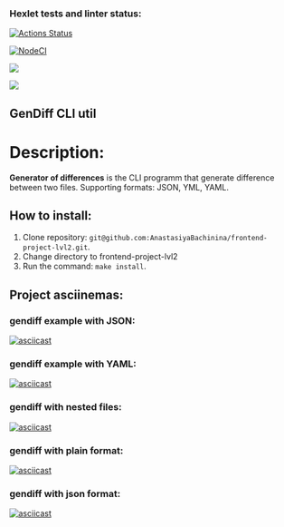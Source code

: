 ### Hexlet tests and linter status:
[![Actions Status](https://github.com/AnastasiyaBachinina/frontend-project-lvl2/workflows/hexlet-check/badge.svg)](https://github.com/AnastasiyaBachinina/frontend-project-lvl2/actions)

[![NodeCI](https://github.com/AnastasiyaBachinina/frontend-project-lvl2/workflows/NodeCI/badge.svg)](https://github.com/AnastasiyaBachinina/frontend-project-lvl2/actions/workflows/nodejs.yml)

<a href="https://codeclimate.com/github/AnastasiyaBachinina/frontend-project-lvl2/maintainability"><img src="https://api.codeclimate.com/v1/badges/292fe09f75639a3650f9/maintainability" /></a>

<a href="https://codeclimate.com/github/AnastasiyaBachinina/frontend-project-lvl2/test_coverage"><img src="https://api.codeclimate.com/v1/badges/292fe09f75639a3650f9/test_coverage" /></a>

## GenDiff CLI util

# Description: 
 **Generator of differences** is the CLI programm that generate difference between two files. Supporting formats: JSON, YML, YAML.

## How to install:
 1. Clone repository: ```git@github.com:AnastasiyaBachinina/frontend-project-lvl2.git```.
 2. Change directory to frontend-project-lvl2
 3. Run the command: ```make install```.

## Project asciinemas:
### gendiff example with JSON: 
 [![asciicast](https://asciinema.org/a/aQoaLDFfC0lhyFfW36ktg17V6.svg)](https://asciinema.org/a/aQoaLDFfC0lhyFfW36ktg17V6)

 ### gendiff example with YAML:
 [![asciicast](https://asciinema.org/a/km9vD0IRF31K28mgoHworxWuD.svg)](https://asciinema.org/a/km9vD0IRF31K28mgoHworxWuD)

 ### gendiff with nested files:
 [![asciicast](https://asciinema.org/a/CHSbbyHMvnt3wGku4Y5H74ZSH.svg)](https://asciinema.org/a/CHSbbyHMvnt3wGku4Y5H74ZSH)

### gendiff with plain format:
 [![asciicast](https://asciinema.org/a/sH3MMMMrdgyeaJMOAA42NS8zw.svg)](https://asciinema.org/a/sH3MMMMrdgyeaJMOAA42NS8zw)

### gendiff with json format:
 [![asciicast](https://asciinema.org/a/kAStnHPWAvwmwiTn4q7a929Pi.svg)](https://asciinema.org/a/kAStnHPWAvwmwiTn4q7a929Pi)
